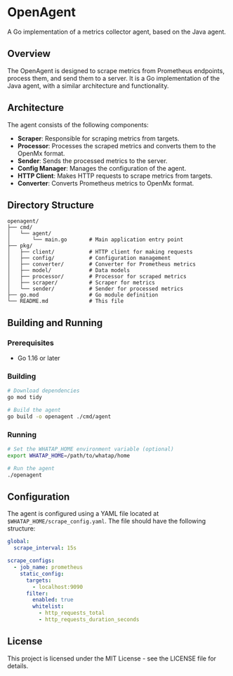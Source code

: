 # OpenAgent

A Go implementation of a metrics collector agent, based on the Java agent.

## Overview

The OpenAgent is designed to scrape metrics from Prometheus endpoints, process them, and send them to a server. It is a Go implementation of the Java agent, with a similar architecture and functionality.

## Architecture

The agent consists of the following components:

- **Scraper**: Responsible for scraping metrics from targets.
- **Processor**: Processes the scraped metrics and converts them to the OpenMx format.
- **Sender**: Sends the processed metrics to the server.
- **Config Manager**: Manages the configuration of the agent.
- **HTTP Client**: Makes HTTP requests to scrape metrics from targets.
- **Converter**: Converts Prometheus metrics to OpenMx format.

## Directory Structure

```
openagent/
├── cmd/
│   └── agent/
│       └── main.go       # Main application entry point
├── pkg/
│   ├── client/           # HTTP client for making requests
│   ├── config/           # Configuration management
│   ├── converter/        # Converter for Prometheus metrics
│   ├── model/            # Data models
│   ├── processor/        # Processor for scraped metrics
│   ├── scraper/          # Scraper for metrics
│   └── sender/           # Sender for processed metrics
├── go.mod                # Go module definition
└── README.md             # This file
```

## Building and Running

### Prerequisites

- Go 1.16 or later

### Building

```bash
# Download dependencies
go mod tidy

# Build the agent
go build -o openagent ./cmd/agent
```

### Running

```bash
# Set the WHATAP_HOME environment variable (optional)
export WHATAP_HOME=/path/to/whatap/home

# Run the agent
./openagent
```

## Configuration

The agent is configured using a YAML file located at `$WHATAP_HOME/scrape_config.yaml`. The file should have the following structure:

```yaml
global:
  scrape_interval: 15s

scrape_configs:
  - job_name: prometheus
    static_config:
      targets:
        - localhost:9090
      filter:
        enabled: true
        whitelist:
          - http_requests_total
          - http_requests_duration_seconds
```

## License

This project is licensed under the MIT License - see the LICENSE file for details.
